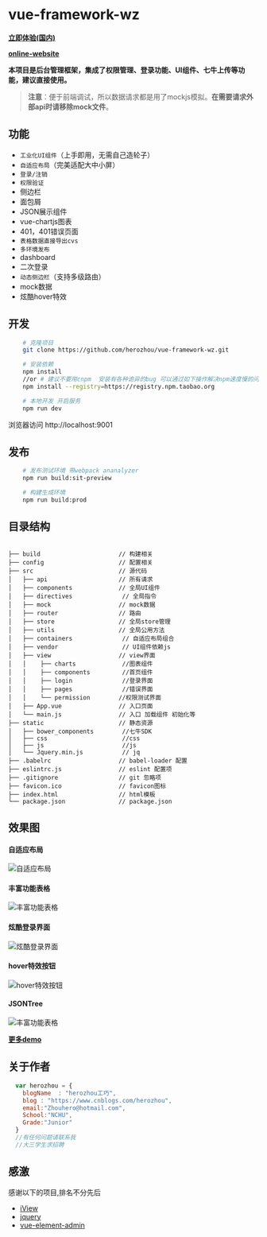 # vue-framework-wz #


**[立即体验(国内)](http://herozhou.coding.me/vue-framework-wz/#/dashboard)**

**[online-website](https://herozhou.github.io/vue-framework-wz/)**

**本项目是后台管理框架，集成了权限管理、登录功能、UI组件、七牛上传等功能，建议直接使用。**
> **注意**：便于前端调试，所以数据请求都是用了mockjs模拟。**在需要请求外部api时请移除mock文件**。

## 功能
- `工业化UI组件`（上手即用，无需自己造轮子）
- `自适应布局`（完美适配大中小屏）
- `登录/注销`
- `权限验证`
- 侧边栏
- 面包屑
- JSON展示组件
- vue-chartjs图表
- 401，401错误页面
- `表格数据直接导出cvs`
- `多环境发布`
- dashboard
- 二次登录
- `动态侧边栏`（支持多级路由）
- mock数据
- 炫酷hover特效

## 开发
```bash
    # 克隆项目
    git clone https://github.com/herozhou/vue-framework-wz.git

    # 安装依赖
    npm install
    //or # 建议不要用cnpm  安装有各种诡异的bug 可以通过如下操作解决npm速度慢的问题
    npm install --registry=https://registry.npm.taobao.org

    # 本地开发 开启服务
    npm run dev
```
浏览器访问 http://localhost:9001

## 发布
```bash
    # 发布测试环境 带webpack ananalyzer
    npm run build:sit-preview

    # 构建生成环境
    npm run build:prod
```

## 目录结构
```shell

├── build                      // 构建相关  
├── config                     // 配置相关
├── src                        // 源代码
│   ├── api                    // 所有请求
│   ├── components             // 全局UI组件
│   ├── directives              // 全局指令
│   ├── mock                   // mock数据
│   ├── router                 // 路由
│   ├── store                  // 全局store管理
│   ├── utils                  // 全局公用方法
│   ├── containers              // 自适应布局组合
│   ├── vendor                  // UI组件依赖js
│   ├── view                   // view界面
│   │    ├── charts             //图表组件
│   │    ├── components         //首页组件
│   │    ├── login              //登录界面
│   │    ├── pages              //错误界面
│   │    └── permission        //权限测试界面
│   ├── App.vue                // 入口页面
│   └── main.js                // 入口 加载组件 初始化等
├── static                     // 静态资源
│   ├── bower_components        //七牛SDK
│   ├── css                     //css
│   ├── js                      //js
│   └── Jquery.min.js           // jq
├── .babelrc                   // babel-loader 配置
├── eslintrc.js                // eslint 配置项
├── .gitignore                 // git 忽略项
├── favicon.ico                // favicon图标
├── index.html                 // html模板
└── package.json               // package.json

```
## 效果图

#### 自适应布局

![自适应布局](https://github.com/herozhou/vue-framework-wz/blob/master/gifs/wz_index.gif)

#### 丰富功能表格

![丰富功能表格](https://github.com/herozhou/vue-framework-wz/blob/master/gifs/wz_table.gif)
#### 炫酷登录界面

![炫酷登录界面](https://github.com/herozhou/vue-framework-wz/blob/master/gifs/wz_login.gif)

#### hover特效按钮

![hover特效按钮](https://github.com/herozhou/vue-framework-wz/blob/master/gifs/wz_hoverbutton.gif)


#### JSONTree

![丰富功能表格](https://github.com/herozhou/vue-framework-wz/blob/master/gifs/wz_jsontree.gif)



**[更多demo](http://herozhou.coding.me/vue-framework-wz/#/dashboard)**

## 关于作者

```javascript
  var herozhou = {
    blogName  : "herozhou工巧",
    blog : "https://www.cnblogs.com/herozhou",
    email:"Zhouhero@hotmail.com",
    School:"NCHU",
    Grade:"Junior"
  }
  //有任何问题请联系我
  //大三学生求招聘
```


## 感激
感谢以下的项目,排名不分先后

* [iView](http://mouapp.com/) 
* [jquery](http://jquery.com)
* [vue-element-admin](https://github.com/PanJiaChen/vue-element-admin)
